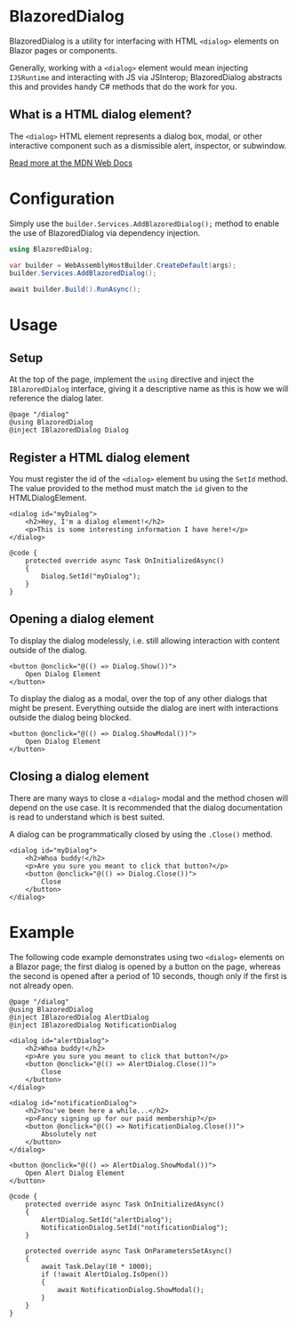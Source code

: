 ﻿# BlazoredDialog

BlazoredDialog is a utility for interfacing with HTML `<dialog>` elements on Blazor pages or components.

Generally, working with a `<dialog>` element would mean injecting `IJSRuntime` and interacting with JS via JSInterop; BlazoredDialog abstracts this and provides handy C# methods that do the work for you.

## What is a HTML dialog element?

The `<dialog>` HTML element represents a dialog box, modal, or other interactive component such as a dismissible alert, inspector, or subwindow.

[Read more at the MDN Web Docs](https://developer.mozilla.org/en-US/docs/Web/HTML/Element/dialog)

# Configuration

Simply use the `builder.Services.AddBlazoredDialog();` method to enable the use of BlazoredDialog via dependency injection.

```csharp
using BlazoredDialog;

var builder = WebAssemblyHostBuilder.CreateDefault(args);
builder.Services.AddBlazoredDialog();

await builder.Build().RunAsync();
```

# Usage

## Setup

At the top of the page, implement the `using` directive and inject the `IBlazoredDialog` interface, giving it a descriptive name as this is how we will reference the dialog later.

```razor
@page "/dialog"
@using BlazoredDialog
@inject IBlazoredDialog Dialog
```

## Register a HTML dialog element

You must register the id of the `<dialog>` element bu using the `SetId` method. The value provided to the method must match the `id` given to the HTMLDialogElement.

```razor
<dialog id="myDialog">
    <h2>Hey, I'm a dialog element!</h2>
    <p>This is some interesting information I have here!</p>
</dialog>

@code {
    protected override async Task OnInitializedAsync()
    {
        Dialog.SetId("myDialog");
    }
}
```

## Opening a dialog element

To display the dialog modelessly, i.e. still allowing interaction with content outside of the dialog.

```razor
<button @onclick="@(() => Dialog.Show())">
    Open Dialog Element
</button>
```

To display the dialog as a modal, over the top of any other dialogs that might be present. Everything outside the dialog are inert with interactions outside the dialog being blocked.

```razor
<button @onclick="@(() => Dialog.ShowModal())">
    Open Dialog Element
</button>
```

## Closing a dialog element

There are many ways to close a `<dialog>` modal and the method chosen will depend on the use case. It is recommended that the dialog documentation is read to understand which is best suited.

A dialog can be programmatically closed by using the `.Close()` method.

```razor
<dialog id="myDialog">
    <h2>Whoa buddy!</h2>
    <p>Are you sure you meant to click that button?</p>
    <button @onclick="@(() => Dialog.Close())">
        Close
    </button>
</dialog>
```

# Example

The following code example demonstrates using two `<dialog>` elements on a Blazor page; the first dialog is opened by a button on the page, whereas the second is opened after a period of 10 seconds, though only if the first is not already open.

```razor
@page "/dialog"
@using BlazoredDialog
@inject IBlazoredDialog AlertDialog
@inject IBlazoredDialog NotificationDialog

<dialog id="alertDialog">
    <h2>Whoa buddy!</h2>
    <p>Are you sure you meant to click that button?</p>
    <button @onclick="@(() => AlertDialog.Close())">
        Close
    </button>
</dialog>

<dialog id="notificationDialog">
    <h2>You've been here a while...</h2>
    <p>Fancy signing up for our paid membership?</p>
    <button @onclick="@(() => NotificationDialog.Close())">
        Absolutely not
    </button>
</dialog>

<button @onclick="@(() => AlertDialog.ShowModal())">
    Open Alert Dialog Element
</button>

@code {
    protected override async Task OnInitializedAsync()
    {
        AlertDialog.SetId("alertDialog");
        NotificationDialog.SetId("notificationDialog");
    }

    protected override async Task OnParametersSetAsync()
    {
        await Task.Delay(10 * 1000);
        if (!await AlertDialog.IsOpen())
        {
            await NotificationDialog.ShowModal();
        }
    }
}
```

















